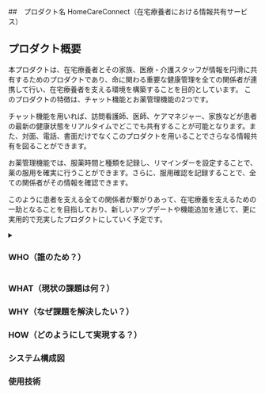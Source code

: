 ##　プロダクト名
HomeCareConnect（在宅療養者における情報共有サービス）

## プロダクト概要
本プロダクトは、在宅療養者とその家族、医療・介護スタッフが情報を円滑に共有するためのプロダクトであり、命に関わる重要な健康管理を全ての関係者が連携して行い、在宅療養者を支える環境を構築することを目的としています。
このプロダクトの特徴は、チャット機能とお薬管理機能の2つです。

チャット機能を用いれば、訪問看護師、医師、ケアマネジャー、家族などが患者の最新の健康状態をリアルタイムでどこでも共有することが可能となります。また、対面、電話、書面だけでなくこのプロダクトを用いることでさらなる情報共有を図ることができます。

お薬管理機能では、服薬時間と種類を記録し、リマインダーを設定することで、薬の服用を確実に行うことができます。さらに、服用確認を記録することで、全ての関係者がその情報を確認できます。

このように患者を支える全ての関係者が繋がりあって、在宅療養を支えるための一助となることを目指しており、新しいアップデートや機能追加を通じて、更に実用的で充実したプロダクトにしていく予定です。



<details>
<summary><h3>WHO（誰のため？）</3></summary>　　

- 祖父（95歳　男性）
  - 1人暮らし
  - 要介護２（家事や食事、排泄といった日常生活動作の一部に見守りや介助が必要な状態）
- 家族
  - 父、母、姉、私
  - 祖父の家まで徒歩10分圏内に在住
  - 毎日、誰か1人が祖父の掃除、洗濯、調理など日常生活のサポートを行う
- ケアマネジャー（40代　女性）
  - 家族から相談に応じ、助言を提供する
  - 介護計画（ケアプラン）の作成及び説明・提案
- 看護師（30〜40代　女性）
  - 担当の看護師3名程が交代で訪問看護
  - 健康状態のチェック
  - 薬の管理
- 医師（50代　男性）
  - 患者の症状について診断
  - 診断結果に基づき、治療の提供・薬の処方

</details>


### WHAT（現状の課題は何？）



### WHY（なぜ課題を解決したい？）




### HOW（どのようにして実現する？）



### システム構成図


### 使用技術
